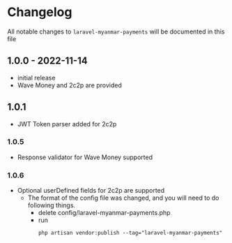 # Changelog

All notable changes to `laravel-myanmar-payments` will be documented in this file

## 1.0.0 - 2022-11-14

- initial release
- Wave Money and 2c2p are provided

## 1.0.1

- JWT Token parser added for 2c2p 

### 1.0.5

- Response validator for Wave Money supported

### 1.0.6

- Optional userDefined fields for 2c2p are supported
  - The format of the config file was changed, and you will need to do following things.
    - delete config/laravel-myanmar-payments.php
    - run 
       ```
       php artisan vendor:publish --tag="laravel-myanmar-payments"
      ```
